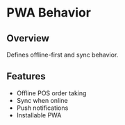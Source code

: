 # PWA Behavior

## Overview
Defines offline-first and sync behavior.

## Features
- Offline POS order taking
- Sync when online
- Push notifications
- Installable PWA

